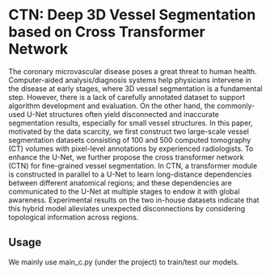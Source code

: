 # CTN: Deep 3D Vessel Segmentation based on Cross Transformer Network
The coronary microvascular disease poses a great threat to human health. Computer-aided analysis/diagnosis systems help physicians intervene in the disease at early stages, where 3D vessel segmentation is a fundamental step. However, there is a lack of carefully annotated dataset to support algorithm development and evaluation. On the other hand, the commonly-used U-Net structures often yield disconnected and inaccurate segmentation results, especially for small vessel structures. In this paper, motivated by the data scarcity, we first construct two large-scale vessel segmentation datasets consisting of 100 and 500 computed tomography (CT) volumes with pixel-level annotations by experienced radiologists. To enhance the U-Net, we further propose the cross transformer network (CTN) for fine-grained vessel segmentation. In CTN, a transformer module is constructed in parallel to a U-Net to learn long-distance dependencies between different anatomical regions; and these dependencies are communicated to the U-Net at multiple stages to endow it with global awareness. Experimental results on the two in-house datasets indicate that this hybrid model alleviates unexpected disconnections by considering topological information across regions.

## Usage

We mainly use main_c.py (under the project) to train/test our models.
